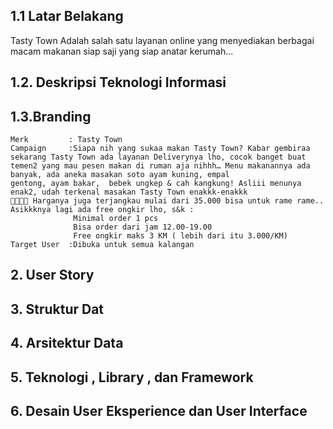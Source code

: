 ## 1.1 Latar Belakang
Tasty Town Adalah salah satu layanan online yang menyediakan berbagai macam makanan siap saji yang siap anatar kerumah...

## 1.2. Deskripsi Teknologi Informasi

## 1.3.Branding
    Merk         : Tasty Town
    Campaign     :Siapa nih yang sukaa makan Tasty Town? Kabar gembiraa sekarang Tasty Town ada layanan Deliverynya lho, cocok banget buat                    temen2 yang mau pesen makan di ruman aja nihhh… Menu makanannya ada banyak, ada aneka masakan soto ayam kuning, empal                       gentong, ayam bakar,  bebek ungkep & cah kangkung! Asliii menunya enak2, udah terkenal masakan Tasty Town enakkk-enakkk                     👍🏻👍🏻 Harganya juga terjangkau mulai dari 35.000 bisa untuk rame rame.. Asikkknya lagi ada free ongkir lho, s&k :
                  Minimal order 1 pcs
                  Bisa order dari jam 12.00-19.00
                  Free ongkir maks 3 KM ( lebih dari itu 3.000/KM)
    Target User  :Dibuka untuk semua kalangan
## 2. User Story
  

## 3. Struktur Dat
## 4. Arsitektur Data
## 5.  Teknologi , Library , dan Framework
## 6. Desain User Eksperience dan User Interface
